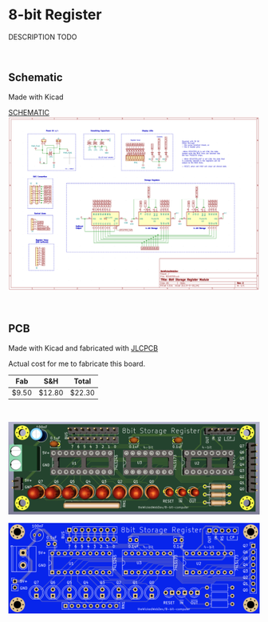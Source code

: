 # 8-bit Register

DESCRIPTION TODO

<br/>

## Schematic

Made with Kicad

[SCHEMATIC](https://github.com/theWickedWebDev/8-bit-computer/blob/master/STORAGE-REGISTER-SINGLE/schematic.pdf?raw=true)
![SCHEMATIC](https://github.com/theWickedWebDev/8-bit-computer/blob/master/STORAGE-REGISTER-SINGLE/schematic.png?raw=true)

<br/>

## PCB
Made with Kicad and fabricated with [JLCPCB](https://jlcpcb.com/)

Actual cost for me to fabricate this board.

| Fab 	    | S&H 	    | Total     |
|----	    |----	    |----       |
|  $9.50	|  $12.80 	|  $22.30   |

<br/>

![REGISTER](https://github.com/theWickedWebDev/8-bit-computer/blob/master/STORAGE-REGISTER-SINGLE/register-3d.png?raw=true)
<br/>

![REGISTER](https://github.com/theWickedWebDev/8-bit-computer/blob/master/STORAGE-REGISTER-SINGLE/register-board.png?raw=true)